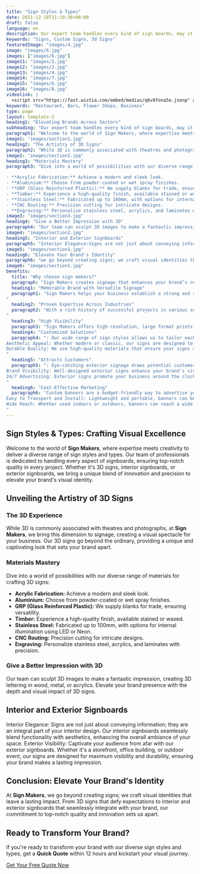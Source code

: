 ```yaml
---
title: "Sign Styles & Types"
date: 2021-12-18T11:10:36+08:00
draft: false
language: en
description: Our expert team handles every kind of sign boards, may it be a 3d sign, interior signboards, exterior signboards ensuring the top notch quality
keywords: "Signs, Custom Signs, 3d Signs"
featuredImage: "images/4.jpg"
image: "images/6.jpg"
images: ["images/6.jpg"]
image11: "images/2.jpg"
image12: "images/2.jpg"
image13: "images/4.jpg"
image14: "images/7.jpg"
image15: "images/6.jpg"
image16: "images/8.jpg"
videolink: |
  <script src="https://fast.wistia.com/embed/medias/q6v8fona5e.jsonp" async></script><script src="https://fast.wistia.com/assets/external/E-v1.js" async></script><div class="wistia_responsive_padding" style="padding:56.25% 0 0 0;position:relative;"><div class="wistia_responsive_wrapper" style="height:100%;left:0;position:absolute;top:0;width:100%;"><div class="wistia_embed wistia_async_q6v8fona5e seo=true videoFoam=true" style="height:100%;position:relative;width:100%"><div class="wistia_swatch" style="height:100%;left:0;opacity:0;overflow:hidden;position:absolute;top:0;transition:opacity 200ms;width:100%;"><img src="https://fast.wistia.com/embed/medias/q6v8fona5e/swatch" style="filter:blur(5px);height:100%;object-fit:contain;width:100%;" alt="" aria-hidden="true" onload="this.parentNode.style.opacity=1;" /></div></div></div></div>
keywords: "Restaurant, Bars, Flower Shops, Business"
type: page
layout: template-2
heading1: "Elevating Brands Across Sectors"
subheading: "Our expert team handles every kind of sign boards, may it be a 3d sign, interior signboards, exterior signboards ensuring the top notch quality"
paragraph1: "Welcome to the world of Sign Makers, where expertise meets creativity to deliver a diverse range of sign styles and types. Our team of professionals is dedicated to handling every aspect of signboards, ensuring top-notch quality in every project. Whether it's 3D signs, interior signboards, or exterior signboards, we bring a unique blend of innovation and precision to elevate your brand's visual identity."
image1: "images/section1.jpg"
heading2: "The Artistry of 3D Signs"
paragraph2: "While 3D is commonly associated with theatres and photographs, at Sign Makers, we bring this dimension to signage, creating a visual spectacle for your business. Our 3D signs go beyond the ordinary, providing a unique and captivating look that sets your brand apart."
image2: "images/section2.jpg"
heading3: "Materials Mastery"
paragraph3: "Dive into a world of possibilities with our diverse range of materials for crafting 3D signs:

- **Acrylic Fabrication:** Achieve a modern and sleek look.
- **Aluminium:** Choose from powder-coated or wet spray finishes.
- **GRP (Glass Reinforced Plastic):** We supply blanks for trade, ensuring versatility.
- **Timber:** Experience a high-quality finish, available stained or waxed.
- **Stainless Steel:** Fabricated up to 100mm, with options for internal illumination using LED or Neon.
- **CNC Routing:** Precision cutting for intricate designs.
- **Engraving:** Personalize stainless steel, acrylics, and laminates with precision."
image3: "images/section3.jpg"
heading4: "Give a Better Impression with 3D"
paragraph4: "Our team can sculpt 3D images to make a fantastic impression, creating 3D lettering in wood, metal, or acrylics. Elevate your brand presence with the depth and visual impact of 3D signs."
image4: "images/section2.jpg"
heading5: "Interior and Exterior Signboards"
paragraph5: "Interior Elegance:Signs are not just about conveying information; they are an integral part of your interior design. Our interior signboards seamlessly blend functionality with aesthetics, enhancing the overall ambiance of your space. Exterior Visibility: Captivate your audience from afar with our exterior signboards. Whether it's a storefront, office building, or outdoor event, our signs are designed for maximum visibility and durability, ensuring your brand makes a lasting impression."
image5: "images/section1.jpg"
heading6: "Elevate Your Brand's Identity"
paragraph6: "we go beyond creating signs; we craft visual identities that leave a lasting impact. From 3D signs that defy expectations to interior and exterior signboards that seamlessly integrate with your brand, our commitment to top-notch quality and innovation sets us apart."
image6: "images/section1.jpg"
benefits:
  title: "Why choose sign makers?"
  paragraph: "Sign Makers creates signage that enhances your brand’s recognition, making it easy for customers to identify your business in a competitive market. Their consistent and impactful designs build trust and loyalty. Here are few of the benifits:"
  heading1: "Memorable Brand with Versatile Signage"
  paragraph1: "Sign Makers helps your business establish a strong and recognizable brand identity through a wide range of signage options, including 3D signs, and interior, and exterior signboards. Their expert team ensures top-notch quality, making your brand stand out and fostering trust and emotional connections with your audience.
"
  heading2: "Proven Expertise Across Industries"
  paragraph2: "With a rich history of successful projects in various sectors, Sign Makers brings experience and reliability to your signage needs. Their adaptable solutions are tailored to your specific industry, ensuring that your signs not only meet but exceed your business goals, while also inspiring your unique project.
"
  heading3: "High Visibility"
  paragraph3: "Sign Makers offers high-resolution, large format prints that catch the eye even from a distance. Their signage is suitable for both indoor and outdoor use, combining aesthetic appeal with durability. Whether it's a 3D sign or a custom interior board, their signs are designed to enhance your brand’s image and attract customers effectively."
  heading4: "Customized Solutions"
  paragraph4: ": Our wide range of sign styles allows us to tailor each sign to your specific brand needs and preferences.
Aesthetic Appeal: Whether modern or classic, our signs are designed to enhance your business's visual appeal and complement your overall brand aesthetic.
Durable Quality: We use high-quality materials that ensure your signs are durable and long-lasting, providing excellent value for your investment.
"
  heading5: "Attracts Customers"
  paragraph5: ": Eye-catching exterior signage draws potential customers into your business, increasing foot traffic and sales.
Brand Visibility: Well-designed exterior signs enhance your brand's visibility, making it easy for customers to find you.
24/7 Advertising: Exterior signs promote your business around the clock, providing continuous advertising without ongoing costs.
"
  heading6: "Cost-Effective Marketing"
  paragraph6: "Custom banners are a budget-friendly way to advertise your business, events, or promotions.
Easy to Transport and Install: Lightweight and portable, banners can be easily transported and set up, making them ideal for temporary displays or events.
Wide Reach: Whether used indoors or outdoors, banners can reach a wide audience, increasing brand awareness and engagement.
"
---
```


## Sign Styles & Types: Crafting Visual Excellence

Welcome to the world of **Sign Makers**, where expertise meets creativity to deliver a diverse range of sign styles and types. Our team of professionals is dedicated to handling every aspect of signboards, ensuring top-notch quality in every project. Whether it's 3D signs, interior signboards, or exterior signboards, we bring a unique blend of innovation and precision to elevate your brand's visual identity.

## Unveiling the Artistry of 3D Signs

### The 3D Experience
While 3D is commonly associated with theatres and photographs, at **Sign Makers**, we bring this dimension to signage, creating a visual spectacle for your business. Our 3D signs go beyond the ordinary, providing a unique and captivating look that sets your brand apart.

### Materials Mastery
Dive into a world of possibilities with our diverse range of materials for crafting 3D signs:

- **Acrylic Fabrication:** Achieve a modern and sleek look.
- **Aluminium:** Choose from powder-coated or wet spray finishes.
- **GRP (Glass Reinforced Plastic):** We supply blanks for trade, ensuring versatility.
- **Timber:** Experience a high-quality finish, available stained or waxed.
- **Stainless Steel:** Fabricated up to 100mm, with options for internal illumination using LED or Neon.
- **CNC Routing:** Precision cutting for intricate designs.
- **Engraving:** Personalize stainless steel, acrylics, and laminates with precision.

### Give a Better Impression with 3D
Our team can sculpt 3D images to make a fantastic impression, creating 3D lettering in wood, metal, or acrylics. Elevate your brand presence with the depth and visual impact of 3D signs.

## Interior and Exterior Signboards

Interior Elegance: 
Signs are not just about conveying information; they are an integral part of your interior design. Our interior signboards seamlessly blend functionality with aesthetics, enhancing the overall ambiance of your space.
Exterior Visibility:
Captivate your audience from afar with our exterior signboards. Whether it's a storefront, office building, or outdoor event, our signs are designed for maximum visibility and durability, ensuring your brand makes a lasting impression.

## Conclusion: Elevate Your Brand's Identity

At **Sign Makers**, we go beyond creating signs; we craft visual identities that leave a lasting impact. From 3D signs that defy expectations to interior and exterior signboards that seamlessly integrate with your brand, our commitment to top-notch quality and innovation sets us apart.

## Ready to Transform Your Brand?

If you're ready to transform your brand with our diverse sign styles and types, get a **Quick Quote** within 12 hours and kickstart your visual journey.

[Get Your Free Quote Now](/book-consultation/)

